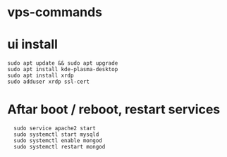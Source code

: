 # vps-commands

# ui install
```
sudo apt update && sudo apt upgrade
sudo apt install kde-plasma-desktop
sudo apt install xrdp
sudo adduser xrdp ssl-cert

```

# Aftar boot / reboot, restart services

``` 
  sudo service apache2 start
  sudo systemctl start mysqld
  sudo systemctl enable mongod
  sudo systemctl restart mongod
```

